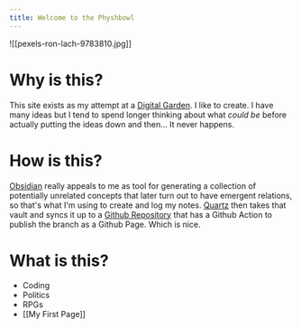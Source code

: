 ```yaml
---
title: Welcome to the Physhbowl
---
```

![[pexels-ron-lach-9783810.jpg]]
# Why is this?
This site exists as my attempt at a [Digital Garden](https://maggieappleton.com/garden-history). I like to create. I have many ideas but I tend to spend longer thinking about what *could be* before actually putting the ideas down and then... It never happens.
# How is this?
[Obsidian](https://obsidian.md/) really appeals to me as tool for generating a collection of potentially unrelated concepts that later turn out to have emergent relations, so that's what I'm using to create and log my notes.
[Quartz](https://notes.nicolevanderhoeven.com/How+to+publish+Obsidian+notes+with+Quartz+on+GitHub+Pages) then takes that vault and syncs it up to a [Github Repository](https://github.com/kryptykphysh/physhbowl) that has a Github Action to publish the branch as a Github Page.
Which is nice.
# What is this?
- Coding
- Politics
- RPGs
- [[My First Page]]
